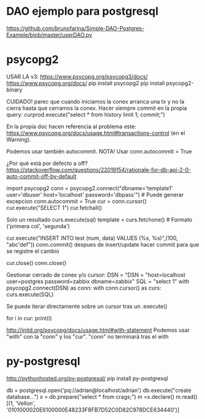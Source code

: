 # DAO ejemplo para postgresql
https://github.com/brunofarina/Simple-DAO-Postgres-Example/blob/master/userDAO.py


# psycopg2
USAR LA v3: https://www.psycopg.org/psycopg3/docs/
https://www.psycopg.org/docs/
pip install psycopg2
pip install psycopg2-binary

CUIDADO! parec que cuando iniciamos la conex arranca una tx y no la cierra hasta que cerramos la conex.
Hacer siempre commit en la propia query:
curprod.execute("select * from history limit 1; commit;")

En la propia doc hacen referencia al problema este:
https://www.psycopg.org/docs/usage.html#transactions-control (en el Warning).

Podemos usar también autocommit.
NOTA!
Usar conn.autocommit = True


¿Por qué está por defecto a off?
https://stackoverflow.com/questions/22019154/rationale-for-db-api-2-0-auto-commit-off-by-default


import psycopg2
conn = psycopg2.connect("dbname='template1' user='dbuser' host='localhost' password='dbpass'")  # Puede generar excepcion
conn.autocommit = True
cur = conn.cursor()
cur.execute("SELECT 1")
cur.fetchall()

Solo un resultado
curs.execute(sql)
template = curs.fetchone()  # Formato ('primera col', 'segunda')


cur.execute("INSERT INTO test (num, data) VALUES (%s, %s)",(100, "abc'def"))
conn.commit()
  despues de insert/update hacer commit para que se registre el cambio

cur.close()
conn.close()

Gestionar cerrado de conex y/o cursor:
DSN = "DSN = "host=localhost user=postgres password=zabbix dbname=zabbix"
SQL = "select 1"
with psycopg2.connect(DSN) as conn:
    with conn.cursor() as curs:
        curs.execute(SQL)


Se puede iterar directamente sobre un cursor tras un .execute()

for i in cur:
  print(i)


http://initd.org/psycopg/docs/usage.html#with-statement
Podemos usar "with" con la "conn" y los "cur".
"conn" no terminará tras el with




# py-postgresql
http://pythonhosted.org/py-postgresql/
pip install py-postgresql

db = postgresql.open('pq://adrian@localhost/adrian')
db.execute("create database...")
x = db.prepare("select * from crags;")
m =x.declare()
m.read()
[(1, 'Vellon', '0101000020E6100000E48233F8FB7D52C0D82C978DCE634440')]


